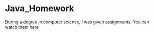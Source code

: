 # Java_Homework
During a degree in computer science, I was given assignments. You can watch them here
